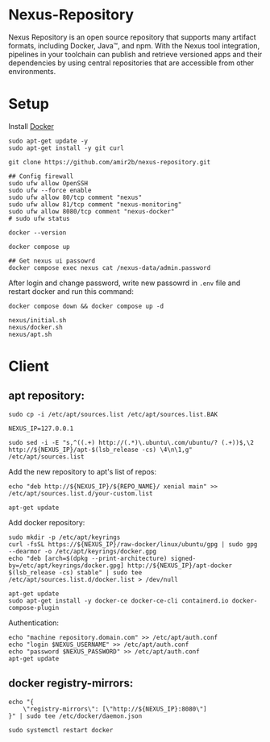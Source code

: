 # Nexus-Repository

Nexus Repository is an open source repository that supports many artifact formats, including Docker, Java™, and npm. With the Nexus tool integration, pipelines in your toolchain can publish and retrieve versioned apps and their dependencies by using central repositories that are accessible from other environments.

# Setup

Install [Docker](https://docs.docker.com/engine/install/ubuntu/)

```shell
sudo apt-get update -y
sudo apt-get install -y git curl

git clone https://github.com/amir2b/nexus-repository.git

## Config firewall
sudo ufw allow OpenSSH
sudo ufw --force enable
sudo ufw allow 80/tcp comment "nexus"
sudo ufw allow 81/tcp comment "nexus-monitoring"
sudo ufw allow 8080/tcp comment "nexus-docker"
# sudo ufw status

docker --version

docker compose up

## Get nexus ui passowrd
docker compose exec nexus cat /nexus-data/admin.password
```

After login and change password, write new passowrd in `.env` file and restart docker and run this command:

```shell
docker compose down && docker compose up -d

nexus/initial.sh
nexus/docker.sh
nexus/apt.sh
```

# Client

## apt repository:

```shell
sudo cp -i /etc/apt/sources.list /etc/apt/sources.list.BAK

NEXUS_IP=127.0.0.1

sudo sed -i -E "s,^((.+) http://(.*)\.ubuntu\.com/ubuntu/? (.+))$,\2 http://${NEXUS_IP}/apt-$(lsb_release -cs) \4\n\1,g" /etc/apt/sources.list
```

Add the new repository to apt's list of repos:

```shell
echo "deb http://${NEXUS_IP}/${REPO_NAME}/ xenial main" >> /etc/apt/sources.list.d/your-custom.list

apt-get update
```

Add docker repository:

```shell
sudo mkdir -p /etc/apt/keyrings
curl -fsSL https://${NEXUS_IP}/raw-docker/linux/ubuntu/gpg | sudo gpg --dearmor -o /etc/apt/keyrings/docker.gpg
echo "deb [arch=$(dpkg --print-architecture) signed-by=/etc/apt/keyrings/docker.gpg] http://${NEXUS_IP}/apt-docker $(lsb_release -cs) stable" | sudo tee /etc/apt/sources.list.d/docker.list > /dev/null

apt-get update
sudo apt-get install -y docker-ce docker-ce-cli containerd.io docker-compose-plugin
```

Authentication:

```shell
echo "machine repository.domain.com" >> /etc/apt/auth.conf
echo "login $NEXUS_USERNAME" >> /etc/apt/auth.conf
echo "password $NEXUS_PASSWORD" >> /etc/apt/auth.conf
apt-get update
```

## docker registry-mirrors:

```shell
echo "{
    \"registry-mirrors\": [\"http://${NEXUS_IP}:8080\"]
}" | sudo tee /etc/docker/daemon.json

sudo systemctl restart docker
```
